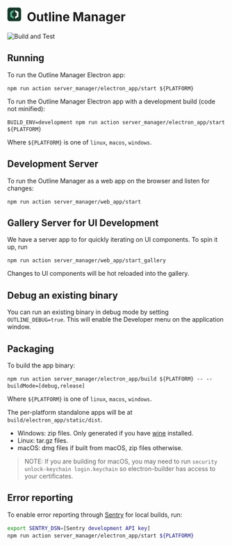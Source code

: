 # <img alt="Outline Manager Logo" src="../docs/resources/logo_manager.png" title="Outline Manager" width="32">&nbsp;&nbsp;Outline Manager

![Build and Test](https://github.com/Jigsaw-Code/outline-apps/actions/workflows/build_and_test_debug_manager.yml/badge.svg?branch=master)

## Running

To run the Outline Manager Electron app:

```
npm run action server_manager/electron_app/start ${PLATFORM}
```

To run the Outline Manager Electron app with a development build (code not minified):

```
BUILD_ENV=development npm run action server_manager/electron_app/start ${PLATFORM}
```

Where `${PLATFORM}` is one of `linux`, `macos`, `windows`.

## Development Server

To run the Outline Manager as a web app on the browser and listen for changes:

```
npm run action server_manager/web_app/start
```

## Gallery Server for UI Development

We have a server app to for quickly iterating on UI components. To spin it up, run

```
npm run action server_manager/web_app/start_gallery
```

Changes to UI components will be hot reloaded into the gallery.

## Debug an existing binary

You can run an existing binary in debug mode by setting `OUTLINE_DEBUG=true`.
This will enable the Developer menu on the application window.

## Packaging

To build the app binary:

```
npm run action server_manager/electron_app/build ${PLATFORM} -- --buildMode=[debug,release]
```

Where `${PLATFORM}` is one of `linux`, `macos`, `windows`.

The per-platform standalone apps will be at `build/electron_app/static/dist`.

- Windows: zip files. Only generated if you have [wine](https://www.winehq.org/download) installed.
- Linux: tar.gz files.
- macOS: dmg files if built from macOS, zip files otherwise.

> NOTE: If you are building for macOS, you may need to run `security unlock-keychain login.keychain` so electron-builder has access to your certificates.

## Error reporting

To enable error reporting through [Sentry](https://sentry.io/) for local builds, run:

```bash
export SENTRY_DSN=[Sentry development API key]
npm run action server_manager/electron_app/start ${PLATFORM}
```
